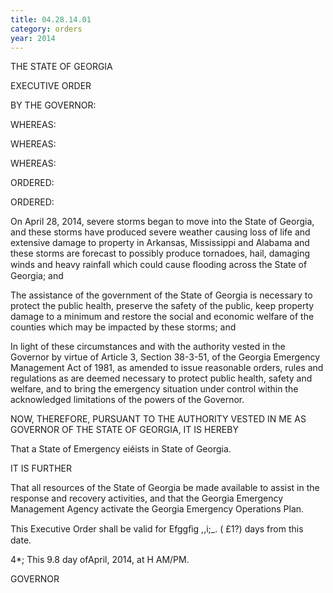 ```yaml
---
title: 04.28.14.01
category: orders
year: 2014
---
```

 

THE STATE OF GEORGIA

EXECUTIVE ORDER

BY THE GOVERNOR:

WHEREAS:

WHEREAS:

WHEREAS:

ORDERED:

ORDERED:

On April 28, 2014, severe storms began to move into the State of Georgia, and these
storms have produced severe weather causing loss of life and extensive damage to
property in Arkansas, Mississippi and Alabama and these storms are forecast to possibly
produce tornadoes, hail, damaging winds and heavy rainfall which could cause ﬂooding
across the State of Georgia; and

The assistance of the government of the State of Georgia is necessary to protect the
public health, preserve the safety of the public, keep property damage to a minimum and
restore the social and economic welfare of the counties which may be impacted by these
storms; and

In light of these circumstances and with the authority vested in the Governor by virtue of
Article 3, Section 38-3-51, of the Georgia Emergency Management Act of 1981, as
amended to issue reasonable orders, rules and regulations as are deemed necessary to
protect public health, safety and welfare, and to bring the emergency situation under
control within the acknowledged limitations of the powers of the Governor.

NOW, THEREFORE, PURSUANT TO THE AUTHORITY VESTED IN ME AS
GOVERNOR OF THE STATE OF GEORGIA, IT IS HEREBY

That a State of Emergency eiéists in State of Georgia.

IT IS FURTHER

That all resources of the State of Georgia be made available to assist in the response and
recovery activities, and that the Georgia Emergency Management Agency activate the
Georgia Emergency Operations Plan.

This Executive Order shall be valid for Efggﬁg ,,i;_. ( £1?) days from this date.

4*;
This 9.8 day ofApril, 2014, at H AM/PM.

 

GOVERNOR

